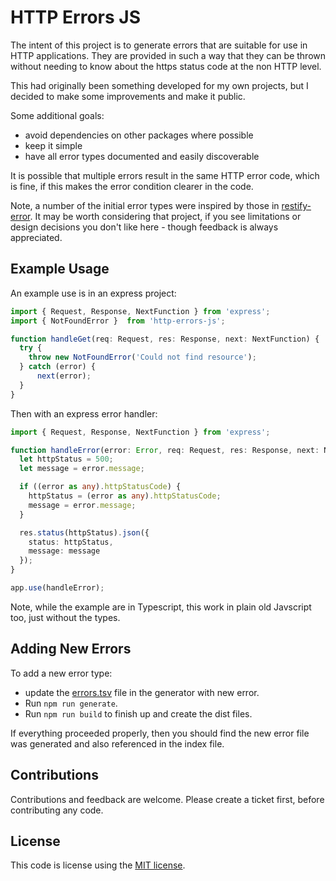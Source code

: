 # HTTP Errors JS

The intent of this project is to generate errors that are suitable for
use in HTTP applications. They are provided in such a way that they
can be thrown without needing to know about the https status code at
the non HTTP level.

This had originally been something developed for my own projects, but
I decided to make some improvements and make it public.

Some additional goals:

  - avoid dependencies on other packages where possible
  - keep it simple
  - have all error types documented and easily discoverable

It is possible that multiple errors result in the same HTTP error code,
which is fine, if this makes the error condition clearer in the code.

Note, a number of the initial error types were inspired by those in
[restify-error](https://www.npmjs.com/package/restify-errors). It may be
worth considering that project, if you see limitations or design
decisions you don't like here - though feedback is always appreciated.

## Example Usage

An example use is in an express project:

```ts
import { Request, Response, NextFunction } from 'express';
import { NotFoundError }  from 'http-errors-js';

function handleGet(req: Request, res: Response, next: NextFunction) {
  try {
    throw new NotFoundError('Could not find resource');
  } catch (error) {
      next(error);
  }
}
```

Then with an express error handler:

```ts
import { Request, Response, NextFunction } from 'express';

function handleError(error: Error, req: Request, res: Response, next: NextFunction) {
  let httpStatus = 500;
  let message = error.message;

  if ((error as any).httpStatusCode) {
    httpStatus = (error as any).httpStatusCode;
    message = error.message;
  }

  res.status(httpStatus).json({
    status: httpStatus,
    message: message
  });
}

app.use(handleError);
```

Note, while the example are in Typescript, this work in plain old
Javscript too, just without the types.

## Adding New Errors

To add a new error type:

  - update the [errors.tsv](generator/data/errors.tsv) file in the
    generator with new error.
  - Run `npm run generate`.
  - Run `npm run build` to finish up and create the dist files.

If everything proceeded properly, then you should find the new error
file was generated and also referenced in the index file.

## Contributions

Contributions and feedback are welcome. Please create a ticket first,
before contributing any code.

## License

This code is license using the [MIT license](https://opensource.org/licenses/MIT).